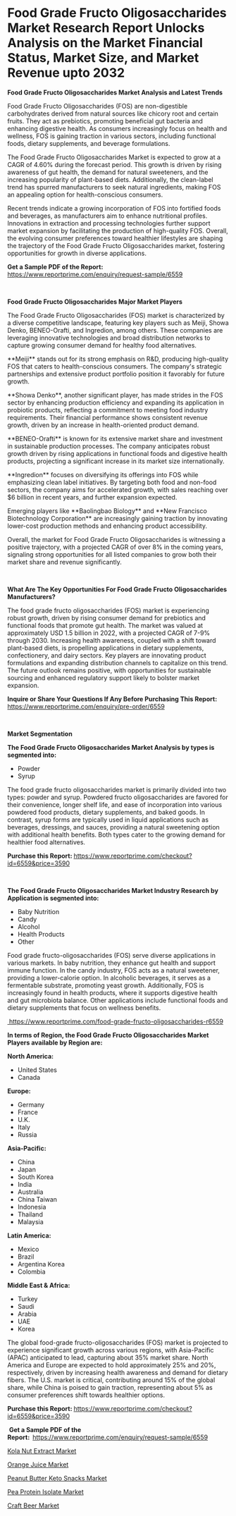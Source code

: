 <p><h1>Food Grade Fructo Oligosaccharides Market Research Report Unlocks Analysis on the Market Financial Status, Market Size, and Market Revenue upto 2032</h1></p><p><strong>Food Grade Fructo Oligosaccharides Market Analysis and Latest Trends</strong></p>
<p><p>Food Grade Fructo Oligosaccharides (FOS) are non-digestible carbohydrates derived from natural sources like chicory root and certain fruits. They act as prebiotics, promoting beneficial gut bacteria and enhancing digestive health. As consumers increasingly focus on health and wellness, FOS is gaining traction in various sectors, including functional foods, dietary supplements, and beverage formulations.</p><p>The Food Grade Fructo Oligosaccharides Market is expected to grow at a CAGR of 4.60% during the forecast period. This growth is driven by rising awareness of gut health, the demand for natural sweeteners, and the increasing popularity of plant-based diets. Additionally, the clean-label trend has spurred manufacturers to seek natural ingredients, making FOS an appealing option for health-conscious consumers.</p><p>Recent trends indicate a growing incorporation of FOS into fortified foods and beverages, as manufacturers aim to enhance nutritional profiles. Innovations in extraction and processing technologies further support market expansion by facilitating the production of high-quality FOS. Overall, the evolving consumer preferences toward healthier lifestyles are shaping the trajectory of the Food Grade Fructo Oligosaccharides market, fostering opportunities for growth in diverse applications.</p></p>
<p><strong>Get a Sample PDF of the Report:&nbsp;</strong> <a href="https://www.reportprime.com/enquiry/request-sample/6559?utm_campaign=63&utm_medium=2&utm_source=Github&utm_content=ia&utm_term=19032025&utm_id=food-grade-fructo-oligosaccharides">https://www.reportprime.com/enquiry/request-sample/6559</a></p>
<p>&nbsp;</p>
<p><strong>Food Grade Fructo Oligosaccharides Major Market Players</strong></p>
<p><p>The Food Grade Fructo Oligosaccharides (FOS) market is characterized by a diverse competitive landscape, featuring key players such as Meiji, Showa Denko, BENEO-Orafti, and Ingredion, among others. These companies are leveraging innovative technologies and broad distribution networks to capture growing consumer demand for healthy food alternatives.</p><p>**Meiji** stands out for its strong emphasis on R&D, producing high-quality FOS that caters to health-conscious consumers. The company's strategic partnerships and extensive product portfolio position it favorably for future growth.</p><p>**Showa Denko**, another significant player, has made strides in the FOS sector by enhancing production efficiency and expanding its application in probiotic products, reflecting a commitment to meeting food industry requirements. Their financial performance shows consistent revenue growth, driven by an increase in health-oriented product demand.</p><p>**BENEO-Orafti** is known for its extensive market share and investment in sustainable production processes. The company anticipates robust growth driven by rising applications in functional foods and digestive health products, projecting a significant increase in its market size internationally.</p><p>**Ingredion** focuses on diversifying its offerings into FOS while emphasizing clean label initiatives. By targeting both food and non-food sectors, the company aims for accelerated growth, with sales reaching over $6 billion in recent years, and further expansion expected.</p><p>Emerging players like **Baolingbao Biology** and **New Francisco Biotechnology Corporation** are increasingly gaining traction by innovating lower-cost production methods and enhancing product accessibility. </p><p>Overall, the market for Food Grade Fructo Oligosaccharides is witnessing a positive trajectory, with a projected CAGR of over 8% in the coming years, signaling strong opportunities for all listed companies to grow both their market share and revenue significantly.</p></p>
<p>&nbsp;</p>
<p><strong>What Are The Key Opportunities For Food Grade Fructo Oligosaccharides Manufacturers?</strong></p>
<p><p>The food grade fructo oligosaccharides (FOS) market is experiencing robust growth, driven by rising consumer demand for prebiotics and functional foods that promote gut health. The market was valued at approximately USD 1.5 billion in 2022, with a projected CAGR of 7-9% through 2030. Increasing health awareness, coupled with a shift toward plant-based diets, is propelling applications in dietary supplements, confectionery, and dairy sectors. Key players are innovating product formulations and expanding distribution channels to capitalize on this trend. The future outlook remains positive, with opportunities for sustainable sourcing and enhanced regulatory support likely to bolster market expansion.</p></p>
<p><strong>Inquire or Share Your Questions If Any Before Purchasing This Report:</strong> <a href="https://www.reportprime.com/enquiry/pre-order/6559?utm_campaign=63&utm_medium=2&utm_source=Github&utm_content=ia&utm_term=19032025&utm_id=food-grade-fructo-oligosaccharides">https://www.reportprime.com/enquiry/pre-order/6559</a></p>
<p>&nbsp;</p>
<p><strong>Market Segmentation</strong></p>
<p><strong>The Food Grade Fructo Oligosaccharides Market Analysis by types is segmented into:</strong></p>
<p><ul><li>Powder</li><li>Syrup</li></ul></p>
<p><p>The food grade fructo oligosaccharides market is primarily divided into two types: powder and syrup. Powdered fructo oligosaccharides are favored for their convenience, longer shelf life, and ease of incorporation into various powdered food products, dietary supplements, and baked goods. In contrast, syrup forms are typically used in liquid applications such as beverages, dressings, and sauces, providing a natural sweetening option with additional health benefits. Both types cater to the growing demand for healthier food alternatives.</p></p>
<p><strong>Purchase this Report:&nbsp;</strong><a href="https://www.reportprime.com/checkout?id=6559&price=3590&utm_campaign=63&utm_medium=2&utm_source=Github&utm_content=ia&utm_term=19032025&utm_id=food-grade-fructo-oligosaccharides">https://www.reportprime.com/checkout?id=6559&price=3590</a></p>
<p>&nbsp;</p>
<p><strong>The Food Grade Fructo Oligosaccharides Market Industry Research by Application is segmented into:</strong></p>
<p><ul><li>Baby Nutrition</li><li>Candy</li><li>Alcohol</li><li>Health Products</li><li>Other</li></ul></p>
<p><p>Food grade fructo-oligosaccharides (FOS) serve diverse applications in various markets. In baby nutrition, they enhance gut health and support immune function. In the candy industry, FOS acts as a natural sweetener, providing a lower-calorie option. In alcoholic beverages, it serves as a fermentable substrate, promoting yeast growth. Additionally, FOS is increasingly found in health products, where it supports digestive health and gut microbiota balance. Other applications include functional foods and dietary supplements that focus on wellness benefits.</p></p>
<p><a href="https://www.reportprime.com/food-grade-fructo-oligosaccharides-r6559?utm_campaign=63&utm_medium=2&utm_source=Github&utm_content=ia&utm_term=19032025&utm_id=food-grade-fructo-oligosaccharides">&nbsp;https://www.reportprime.com/food-grade-fructo-oligosaccharides-r6559</a></p>
<p><strong>In terms of Region, the Food Grade Fructo Oligosaccharides Market Players available by Region are:</strong></p>
<p>
    <p> <strong> North America: </strong>
        <ul>
            <li>United States</li>
            <li>Canada</li>
        </ul>
        </p> 
    <p> <strong> Europe: </strong>
        <ul>
            <li>Germany</li>
            <li>France</li>
            <li>U.K.</li>
            <li>Italy</li>
            <li>Russia</li>
        </ul>
        </p> 
    <p> <strong> Asia-Pacific: </strong>
        <ul>
            <li>China</li>
            <li>Japan</li>
            <li>South Korea</li>
            <li>India</li>
            <li>Australia</li>
            <li>China Taiwan</li>
            <li>Indonesia</li>
            <li>Thailand</li>
            <li>Malaysia</li>
        </ul>
        </p> 
    <p> <strong> Latin America: </strong>
        <ul>
            <li>Mexico</li>
            <li>Brazil</li>
            <li>Argentina Korea</li>
            <li>Colombia</li>
        </ul>
        </p> 
    <p> <strong> Middle East & Africa: </strong>
        <ul>
            <li>Turkey</li>
            <li>Saudi</li>
            <li>Arabia</li>
            <li>UAE</li>
            <li>Korea</li>
        </ul>
    </p>
    </p>
<p><p>The global food-grade fructo-oligosaccharides (FOS) market is projected to experience significant growth across various regions, with Asia-Pacific (APAC) anticipated to lead, capturing about 35% market share. North America and Europe are expected to hold approximately 25% and 20%, respectively, driven by increasing health awareness and demand for dietary fibers. The U.S. market is critical, contributing around 15% of the global share, while China is poised to gain traction, representing about 5% as consumer preferences shift towards healthier options.</p></p>
<p><strong>Purchase this Report: </strong><a href="https://www.reportprime.com/checkout?id=6559&price=3590&utm_campaign=63&utm_medium=2&utm_source=Github&utm_content=ia&utm_term=19032025&utm_id=food-grade-fructo-oligosaccharides">https://www.reportprime.com/checkout?id=6559&price=3590</a></p>
<p>&nbsp;<strong>Get a Sample PDF of the Report:&nbsp;&nbsp;</strong><a href="https://www.reportprime.com/enquiry/request-sample/6559?utm_campaign=63&utm_medium=2&utm_source=Github&utm_content=ia&utm_term=19032025&utm_id=food-grade-fructo-oligosaccharides">https://www.reportprime.com/enquiry/request-sample/6559</a></p>
<p><strong></strong></p>
<p><p><a href="https://github.com/salkidtodo/Market-Research-Report-List-1/blob/main/kola-nut-extract-market.md?utm_campaign=63&utm_medium=2&utm_source=Github&utm_content=ia&utm_term=19032025&utm_id=food-grade-fructo-oligosaccharides">Kola Nut Extract Market</a></p><p><a href="https://github.com/ildyduedu/Market-Research-Report-List-1/blob/main/orange-juice-market.md?utm_campaign=63&utm_medium=2&utm_source=Github&utm_content=ia&utm_term=19032025&utm_id=food-grade-fructo-oligosaccharides">Orange Juice Market</a></p><p><a href="https://github.com/beberjuban9a/Market-Research-Report-List-1/blob/main/peanut-butter-keto-snacks-market.md?utm_campaign=63&utm_medium=2&utm_source=Github&utm_content=ia&utm_term=19032025&utm_id=food-grade-fructo-oligosaccharides">Peanut Butter Keto Snacks Market</a></p><p><a href="https://github.com/oduorsarath9/Market-Research-Report-List-1/blob/main/pea-protein-isolate-market.md?utm_campaign=63&utm_medium=2&utm_source=Github&utm_content=ia&utm_term=19032025&utm_id=food-grade-fructo-oligosaccharides">Pea Protein Isolate Market</a></p><p><a href="https://github.com/diosohusch6x/Market-Research-Report-List-1/blob/main/craft-beer-market.md?utm_campaign=63&utm_medium=2&utm_source=Github&utm_content=ia&utm_term=19032025&utm_id=food-grade-fructo-oligosaccharides">Craft Beer Market</a></p></p>